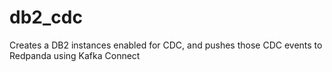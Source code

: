 # db2_cdc
Creates a DB2 instances enabled for CDC, and pushes those CDC events to Redpanda using Kafka Connect
